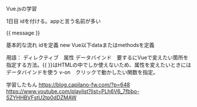 Vue.jsの学習

1日目
idを付ける。appと言う名前が多い

<div id="app">
{{ message }}
</div>
<script src="https://cdn.jsdelivr.net/npm/vue@2.5.16/dist/vue.min.js"></script>
<script>
    new Vue({
        el: '#app',
        data: {
            message: "ハロー"
        }
    });
</script>

基本的な流れ
idを定義
new Vue以下dataまたはmethodsを定義

用語：
ディレクティブ　属性
データバインド　要するにVueで変えたい箇所を指定する方法。{{ }}はHTMLの中でしか使えないため、属性を変えたいときにはデータバインドを使う
v-on　クリックで動かしたい関数を指定。　


学習したもん
https://blog.capilano-fw.com/?p=648
https://www.youtube.com/playlist?list=PLh6V6_7fbbo-SZYHHBVFstU2tp0dDZMAW
                
               
